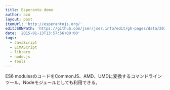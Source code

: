 ```yaml
---
title: Esperanto demo
author: azu
layout: post
itemUrl: 'http://esperantojs.org/'
editJSONPath: 'https://github.com/jser/jser.info/edit/gh-pages/data/2015/01/index.json'
date: '2015-01-13T13:57:56+00:00'
tags:
  - JavaScript
  - ECMAScript
  - library
  - node.js
  - Tools
---
```

ES6 modulesのコードをCommonJS、AMD、UMDに変換するコマンドラインツール。Nodeモジュールとしても利用できる。
